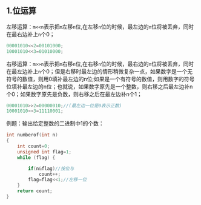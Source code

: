 ## 1.位运算
左移运算：`m<<n`表示把`m`左移`n`位,在左移`n`位的时候，最左边的`n`位将被丢弃，同时在最右边补上`n`个0；
```c
00001010<<2=00101000;
10001010<<3=01010000;
```
右移运算：`m>>n`表示把`m`右移`n`位,在右移`n`位的时候，最右边的`n`位将被丢弃，同时在最左边补上`n`个0；但是右移时最左边的情形稍微复杂一点，如果数字是一个无符号的数值，则用0填补最左边的n位;如果是一个有符号的数值，则用数字的符号位填补最左边的n位；也就说，如果数字原先是一个整数，则右移之后最左边补n个0；如果数字原先是负数，则右移之后在最左边补n个1；

```c
00001010>>2=00000010;//(最左边一位是0表示正数)
10001010>>3=11110001;
```
例题：输出给定整数的二进制中1的个数：
```cpp
int numberof(int n)
{
    int count=0;
    unsigned int flag=1;
    while (flag) {

        if(n&flag)//按位与
            count++;
        flag=flag<<1;//左移一位
    }
    return count;
}
```